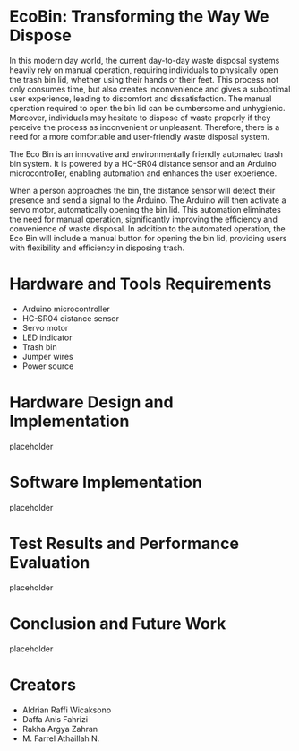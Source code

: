 
# EcoBin: Transforming the Way We Dispose

 In this modern day world, the current day-to-day waste disposal systems heavily rely on manual operation, requiring individuals to physically open the trash bin lid, whether using their hands or their feet. This process not only consumes time, but also creates inconvenience and gives a suboptimal user experience, leading to discomfort and dissatisfaction. The manual operation required to open the bin lid can be cumbersome and unhygienic. Moreover, individuals may hesitate to dispose of waste properly if they perceive the process as inconvenient or unpleasant. Therefore, there is a need for a more comfortable and user-friendly waste disposal system.
 
 
 The Eco Bin is an innovative and environmentally friendly automated trash bin system. It is powered by a HC-SR04 distance sensor and an Arduino microcontroller, enabling automation and enhances the user experience. 
 
 When a person approaches the bin, the distance sensor will detect their presence and send a signal to the Arduino. The Arduino will then activate a servo motor, automatically opening the bin lid. This automation eliminates the need for manual operation, significantly improving the efficiency and convenience of waste disposal. In addition to the automated operation, the Eco Bin will include a manual button for opening the bin lid, providing users with flexibility and efficiency in disposing trash.

# Hardware and Tools Requirements
* Arduino microcontroller
* HC-SR04 distance sensor
* Servo motor
* LED indicator
* Trash bin
* Jumper wires
* Power source

# Hardware Design and Implementation
placeholder

# Software Implementation 
placeholder

# Test Results and Performance Evaluation
placeholder

# Conclusion and Future Work
placeholder

# Creators
* Aldrian Raffi Wicaksono	
* Daffa Anis Fahrizi 
* Rakha Argya Zahran
* M. Farrel Athaillah N.
